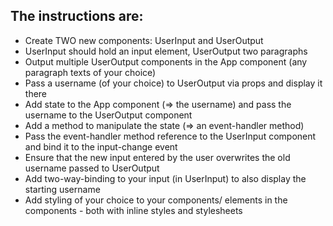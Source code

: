 ## The instructions are:

*  Create TWO new components: UserInput and UserOutput
*  UserInput should hold an input element, UserOutput two paragraphs
*  Output multiple UserOutput components in the App component (any paragraph texts of your choice)
*  Pass a username (of your choice) to UserOutput via props and display it there
*  Add state to the App component (=> the username) and pass the username to the UserOutput component
*  Add a method to manipulate the state (=> an event-handler method)
*  Pass the event-handler method reference to the UserInput component and bind it to the input-change event
*  Ensure that the new input entered by the user overwrites the old username passed to UserOutput
*  Add two-way-binding to your input (in UserInput) to also display the starting username
*  Add styling of your choice to your components/ elements in the components - both with inline styles and stylesheets
